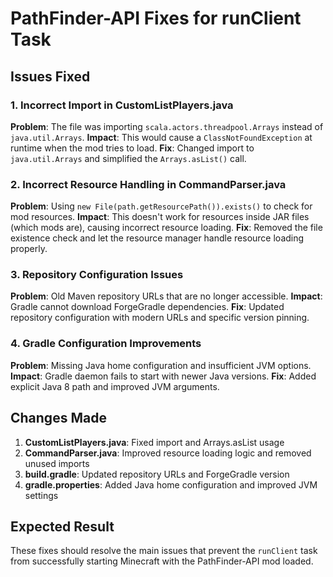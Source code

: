 # PathFinder-API Fixes for runClient Task

## Issues Fixed

### 1. Incorrect Import in CustomListPlayers.java
**Problem**: The file was importing `scala.actors.threadpool.Arrays` instead of `java.util.Arrays`.
**Impact**: This would cause a `ClassNotFoundException` at runtime when the mod tries to load.
**Fix**: Changed import to `java.util.Arrays` and simplified the `Arrays.asList()` call.

### 2. Incorrect Resource Handling in CommandParser.java
**Problem**: Using `new File(path.getResourcePath()).exists()` to check for mod resources.
**Impact**: This doesn't work for resources inside JAR files (which mods are), causing incorrect resource loading.
**Fix**: Removed the file existence check and let the resource manager handle resource loading properly.

### 3. Repository Configuration Issues
**Problem**: Old Maven repository URLs that are no longer accessible.
**Impact**: Gradle cannot download ForgeGradle dependencies.
**Fix**: Updated repository configuration with modern URLs and specific version pinning.

### 4. Gradle Configuration Improvements
**Problem**: Missing Java home configuration and insufficient JVM options.
**Impact**: Gradle daemon fails to start with newer Java versions.
**Fix**: Added explicit Java 8 path and improved JVM arguments.

## Changes Made

1. **CustomListPlayers.java**: Fixed import and Arrays.asList usage
2. **CommandParser.java**: Improved resource loading logic and removed unused imports
3. **build.gradle**: Updated repository URLs and ForgeGradle version
4. **gradle.properties**: Added Java home configuration and improved JVM settings

## Expected Result

These fixes should resolve the main issues that prevent the `runClient` task from successfully starting Minecraft with the PathFinder-API mod loaded.